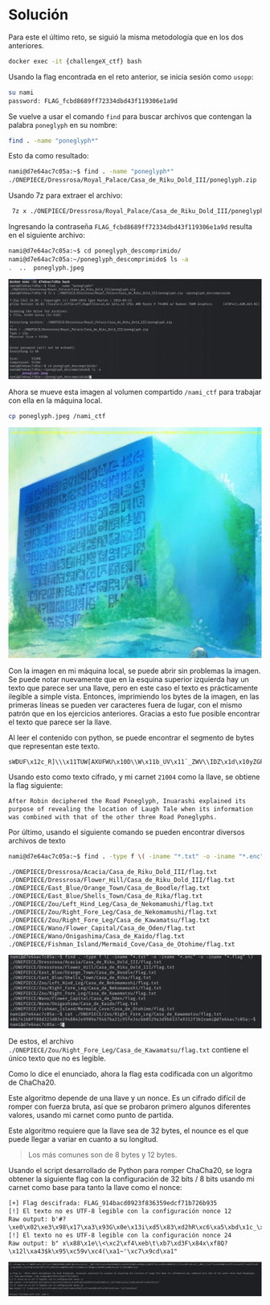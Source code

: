 # Solución

Para este el último reto, se siguió la misma metodología que en los dos anteriores.

```bash
docker exec -it {challengeX_ctf} bash
```

Usando la flag encontrada en el reto anterior, se inicia sesión como `usopp`:

```bash
su nami
password: FLAG_fcbd8689ff72334dbd43f119306e1a9d
```

Se vuelve a usar el comando `find` para buscar archivos que contengan la palabra `poneglyph` en su nombre:

```bash
find . -name "poneglyph*"
```

Esto da como resultado:

```bash
nami@d7e64ac7c05a:~$ find . -name "poneglyph*"
./ONEPIECE/Dressrosa/Royal_Palace/Casa_de_Riku_Dold_III/poneglyph.zip
```

Usando 7z para extraer el archivo:
```bash
 7z x ./ONEPIECE/Dressrosa/Royal_Palace/Casa_de_Riku_Dold_III/poneglyph.zip -oponeglyph_descomprimido
```

Ingresando la contraseña `FLAG_fcbd8689ff72334dbd43f119306e1a9d` resulta en el siguiente archivo:

```bash
nami@d7e64ac7c05a:~$ cd poneglyph_descomprimido/
nami@d7e64ac7c05a:~/poneglyph_descomprimido$ ls -a
.  ..  poneglyph.jpeg
```

![Screenshot](https://github.com/markalbrand56/Cifrados-Proyecto-1/blob/main/media/nami_1.png)

Ahora se mueve esta imagen al volumen compartido `/nami_ctf` para trabajar con ella en la máquina local.

```bash
cp poneglyph.jpeg /nami_ctf
```

![poneglyph.jpeg](https://github.com/markalbrand56/Cifrados-Proyecto-1/blob/main/challenges_volumes/nami_ctf/poneglyph.jpeg)

Con la imagen en mi máquina local, se puede abrir sin problemas la imagen. Se puede notar nuevamente que en la esquina superior
izquierda hay un texto que parece ser una llave, pero en este caso el texto es prácticamente ilegible a simple vista.
Entonces, imprimiendo los bytes de la imagen, en las primeras líneas se pueden ver caracteres fuera de lugar, con el mismo
patrón que en los ejercicios anteriores. Gracias a esto fue posible encontrar el texto que parece ser la llave.

Al leer el contenido con python, se puede encontrar el segmento de bytes que representan este texto.

```text
sWDUF\x12c_R]\\\x11TUW[AXUFWU\x10D\\W\x11b_UV\x11`_ZWV\\IDZ\x1d\x10yZGPBQGZX\x10ULB]QYZWU\x10Y@A\x11@EFB^CU\x14]W\x10BQDTQ\\]\\V\x10D\\W\x11\\_WSEY_Z\x12^V\x10xSDWX\x14fP\\U\x14EYU^\x14[EC\x10]\\W_BYSEY_Z\x12FQC\x14Q^]R]\\TT\x10C[EX\x10@ZPD\x10[T\x11DXQ\x12^DXQ@\x11DXFWT\x10b[SU\x10`[\\TW\\MBYC\x1e
```

Usando esto como texto cifrado, y mi carnet `21004` como la llave, se obtiene la flag siguiente:

```text
After Robin deciphered the Road Poneglyph, Inuarashi explained its purpose of revealing the location of Laugh Tale when its information was combined with that of the other three Road Poneglyphs.
```

Por último, usando el siguiente comando se pueden encontrar diversos archivos de texto

```bash
nami@d7e64ac7c05a:~$ find . -type f \( -iname "*.txt" -o -iname "*.enc" -o -iname "*.flag" \)
```

```text
./ONEPIECE/Dressrosa/Acacia/Casa_de_Riku_Dold_III/flag.txt
./ONEPIECE/Dressrosa/Flower_Hill/Casa_de_Riku_Dold_III/flag.txt
./ONEPIECE/East_Blue/Orange_Town/Casa_de_Boodle/flag.txt
./ONEPIECE/East_Blue/Shells_Town/Casa_de_Rika/flag.txt
./ONEPIECE/Zou/Left_Hind_Leg/Casa_de_Nekomamushi/flag.txt
./ONEPIECE/Zou/Right_Fore_Leg/Casa_de_Nekomamushi/flag.txt
./ONEPIECE/Zou/Right_Fore_Leg/Casa_de_Kawamatsu/flag.txt
./ONEPIECE/Wano/Flower_Capital/Casa_de_Oden/flag.txt
./ONEPIECE/Wano/Onigashima/Casa_de_Kaido/flag.txt
./ONEPIECE/Fishman_Island/Mermaid_Cove/Casa_de_Otohime/flag.txt
```

![Screenshot](https://github.com/markalbrand56/Cifrados-Proyecto-1/blob/main/media/nami_2.png)

De estos, el archivo `./ONEPIECE/Zou/Right_Fore_Leg/Casa_de_Kawamatsu/flag.txt` contiene el único texto que no es legible.

Como lo dice el enunciado, ahora la flag esta codificada con un algoritmo de ChaCha20. 

Este algoritmo depende de una llave y un nonce. Es un cifrado difícil de romper con fuerza bruta, así que se probaron primero algunos
diferentes valores, usando mi carnet como punto de partida.

Este algoritmo requiere que la llave sea de 32 bytes, el nounce es el que puede llegar a variar en cuanto a su longitud.

> Los más comunes son de 8 bytes y 12 bytes.

Usando el script desarrollado de Python para romper ChaCha20, se logra obtener la siguiente flag con la configuración de 32 bits / 8 bits
usando mi carnet como base para tanto la llave como el nonce:

```text
[+] Flag descifrada: FLAG_914bacd0923f836359edcf71b726b935
[!] El texto no es UTF-8 legible con la configuración nonce 12
Raw output: b'#?\xe0\x02\xe3\x98\x17\xa3\x93G\x0e\x13i\xd5\x83\xd2hR\xc6\xa5\xbd\x1c_\x97\xba\x1a\xc1\x98\xa8\x07\xcdU3E9(\xc7'
[!] El texto no es UTF-8 legible con la configuración nonce 24
Raw output: b" x\x88\x1e\\<\xc2\xf4\xeb\t\xb7\xd3F\x84x\xf8Q?\x12l\xa43$k\x95\xc59v\xc4(\xa1~'\xc7\x9cd\xa1"
```

![Screenshot](https://github.com/markalbrand56/Cifrados-Proyecto-1/blob/main/media/nami_3.png)
